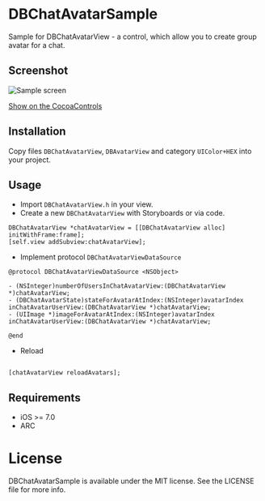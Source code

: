 # DBChatAvatarSample

Sample for DBChatAvatarView - a control, which allow you to create group avatar for a chat.

## Screenshot

![Sample screen](https://github.com/medinaonly/DBChatAvatarSample/blob/master/Screens/SampleScreen.png)

[Show on the CocoaControls](https://www.cocoacontrols.com/controls/dbchatavatarview)

## Installation

Copy files `DBChatAvatarView`, `DBAvatarView` and category `UIColor+HEX` into your project.

## Usage

* Import `DBChatAvatarView.h` in your view.
* Create a new `DBChatAvatarView` with Storyboards or via code.

```objc
DBChatAvatarView *chatAvatarView = [[DBChatAvatarView alloc] initWithFrame:frame];
[self.view addSubview:chatAvatarView];
```

* Implement protocol `DBChatAvatarViewDataSource`

```objc
@protocol DBChatAvatarViewDataSource <NSObject>

- (NSInteger)numberOfUsersInChatAvatarView:(DBChatAvatarView *)chatAvatarView;
- (DBChatAvatarState)stateForAvatarAtIndex:(NSInteger)avatarIndex inChatAvatarUserView:(DBChatAvatarView *)chatAvatarView;
- (UIImage *)imageForAvatarAtIndex:(NSInteger)avatarIndex inChatAvatarUserView:(DBChatAvatarView *)chatAvatarView;

@end

```

* Reload

```objc

[chatAvatarView reloadAvatars];

```

## Requirements

- iOS >= 7.0
- ARC

# License

DBChatAvatarSample is available under the MIT license. See the LICENSE file for more info.
